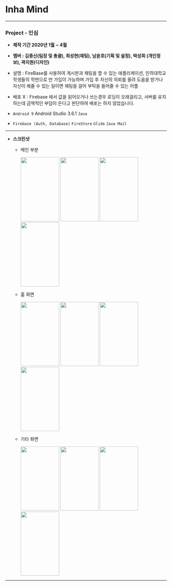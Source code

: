 # **Inha Mind**

------

### Project - 인심

- **제작 기간 2020년 1월 ~ 4월**

- **멤버 : 김종신(팀장 및 총괄), 최성현(채팅), 남윤호(기획 및 설정), 박성희 (개인정보), 곽지원(디자인)**

  

- 설명 : FireBase를 사용하여 게시판과 채팅을 할 수 있는 애플리케이션, 인하대학교 학생들의 학번으로 만 가입이 가능하며 가입 후 자신의 의뢰를 올려 도움을 받거나 자신이 해줄 수 있는 일이면 채팅을 걸어 부탁을 들어줄 수 있는 어플

- 배포 X : Firebase 에서 값을 읽어오거나 쓰는경우 로딩이 오래걸리고, 서버를 유지하는데 금액적인 부담이 든다고 판단하여 배포는 하지 않았습니다.

  

- `Android 9` Android Studio 3.6.1 `Java`

- `Firebase (Auth, Database)` `FireStore` `Glide` `Java Mail` 

------

- **스크린샷**

  - 메인 부분

    <img width = "120" height = "200" src ="https://user-images.githubusercontent.com/52276038/79721738-d3449980-831d-11ea-9a45-a7750287cfd0.png">  <img width = "120" height = "200" src ="https://user-images.githubusercontent.com/52276038/79721741-d6d82080-831d-11ea-8233-44d8a807b294.png">  <img width = "120" height = "200" src ="https://user-images.githubusercontent.com/52276038/79721742-d770b700-831d-11ea-992c-ef1a63462b3a.png">  <img width = "120" height = "200" src ="https://user-images.githubusercontent.com/52276038/79721743-d8094d80-831d-11ea-9268-64f320a4c0b9.png">

  - 홈 화면

    <img width = "120" height = "200" src ="https://user-images.githubusercontent.com/52276038/79721935-29b1d800-831e-11ea-9709-af762b2ebc02.png">  <img width = "120" height = "200" src ="https://user-images.githubusercontent.com/52276038/79721943-2cacc880-831e-11ea-9bba-590af2365124.png">  <img width = "120" height = "200" src ="https://user-images.githubusercontent.com/52276038/79721948-2dddf580-831e-11ea-8bda-2c61f032f71d.png">  <img width = "120" height = "200" src ="https://user-images.githubusercontent.com/52276038/79721949-2e768c00-831e-11ea-8b60-bc7842bd7714.png">

  - 기타 화면

    <img width = "120" height = "200" src ="https://user-images.githubusercontent.com/52276038/79722220-9f1da880-831e-11ea-8550-0fd530a867e3.png">  <img width = "120" height = "200" src ="https://user-images.githubusercontent.com/52276038/79722235-a5138980-831e-11ea-9718-963a18b8f1eb.png">  <img width = "120" height = "200" src ="https://user-images.githubusercontent.com/52276038/79722242-a6dd4d00-831e-11ea-86f3-703bbf13a3d2.png">  <img width = "120" height = "200" src ="https://user-images.githubusercontent.com/52276038/79722245-a775e380-831e-11ea-9ec9-aa62f48a6a1b.png">

------

